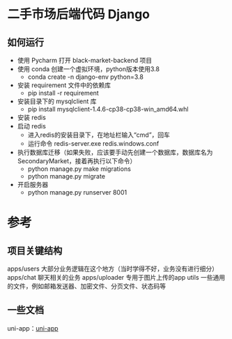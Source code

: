 # 二手市场后端代码 Django

## 如何运行
* 使用 Pycharm 打开 black-market-backend 项目
* 使用 conda 创建一个虚拟环境，python版本使用3.8
  * conda create -n django-env python=3.8 
* 安装 requirement 文件中的依赖库
  * pip install -r requirement
* 安装目录下的 mysqlclient 库 
  * pip install mysqlclient-1.4.6-cp38-cp38-win_amd64.whl
* 安装 redis
* 启动 redis
  * 进入redis的安装目录下，在地址栏输入“cmd”，回车
  * 运行命令 redis-server.exe redis.windows.conf
* 执行数据库迁移（如果失败，应该要手动先创建一个数据库，数据库名为 SecondaryMarket，接着再执行以下命令）
  * python manage.py make migrations
  * python manage.py migrate
* 开启服务器
  * python manage.py runserver 8001

# 参考
## 项目关键结构

apps/users 大部分业务逻辑在这个地方（当时学得不好，业务没有进行细分）
apps/chat 聊天相关的业务
apps/uploader 专用于图片上传的app
utils 一些通用的文件，例如邮箱发送器、加密文件、分页文件、状态码等


## 一些文档
uni-app：[uni-app](https://uniapp.dcloud.net.cn/)




